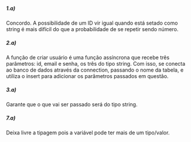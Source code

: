 ##### 1.a)
Concordo. A possibilidade de um ID vir igual quando está setado como string é mais difícil do que a probabilidade de se repetir sendo número.

##### 2.a)
A função de criar usuário é uma função assíncrona que recebe três parâmetros: id, email e senha, os três do tipo string. Com isso, se conecta ao banco de dados através da connection, passando o nome da tabela, e utiliza o insert para adicionar os parâmetros passados em questão.

##### 3.a) 
Garante que o que vai ser passado será do tipo string.

##### 7.a)
Deixa livre a tipagem pois a variável pode ter mais de um tipo/valor.
